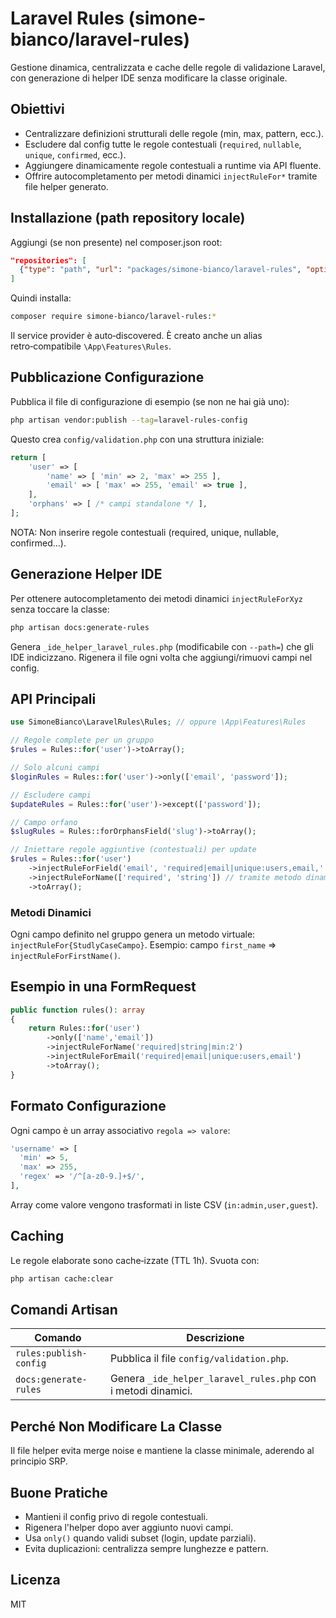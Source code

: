 # Laravel Rules (simone-bianco/laravel-rules)

Gestione dinamica, centralizzata e cache delle regole di validazione Laravel, con generazione di helper IDE senza modificare la classe originale.

## Obiettivi
- Centralizzare definizioni strutturali delle regole (min, max, pattern, ecc.).
- Escludere dal config tutte le regole contestuali (`required`, `nullable`, `unique`, `confirmed`, ecc.).
- Aggiungere dinamicamente regole contestuali a runtime via API fluente.
- Offrire autocompletamento per metodi dinamici `injectRuleFor*` tramite file helper generato.

## Installazione (path repository locale)
Aggiungi (se non presente) nel composer.json root:
```json
"repositories": [
  {"type": "path", "url": "packages/simone-bianco/laravel-rules", "options": {"symlink": true}}
]
```
Quindi installa:
```bash
composer require simone-bianco/laravel-rules:*
```

Il service provider è auto‑discovered. È creato anche un alias retro‑compatibile `\App\Features\Rules`.

## Pubblicazione Configurazione
Pubblica il file di configurazione di esempio (se non ne hai già uno):
```bash
php artisan vendor:publish --tag=laravel-rules-config
```
Questo crea `config/validation.php` con una struttura iniziale:
```php
return [
    'user' => [
        'name' => [ 'min' => 2, 'max' => 255 ],
        'email' => [ 'max' => 255, 'email' => true ],
    ],
    'orphans' => [ /* campi standalone */ ],
];
```
NOTA: Non inserire regole contestuali (required, unique, nullable, confirmed...).

## Generazione Helper IDE
Per ottenere autocompletamento dei metodi dinamici `injectRuleForXyz` senza toccare la classe:
```bash
php artisan docs:generate-rules
```
Genera `_ide_helper_laravel_rules.php` (modificabile con `--path=`) che gli IDE indicizzano.
Rigenera il file ogni volta che aggiungi/rimuovi campi nel config.

## API Principali
```php
use SimoneBianco\LaravelRules\Rules; // oppure \App\Features\Rules

// Regole complete per un gruppo
$rules = Rules::for('user')->toArray();

// Solo alcuni campi
$loginRules = Rules::for('user')->only(['email', 'password']);

// Escludere campi
$updateRules = Rules::for('user')->except(['password']);

// Campo orfano
$slugRules = Rules::forOrphansField('slug')->toArray();

// Iniettare regole aggiuntive (contestuali) per update
$rules = Rules::for('user')
    ->injectRuleForField('email', 'required|email|unique:users,email,'.$userId)
    ->injectRuleForName(['required', 'string']) // tramite metodo dinamico
    ->toArray();
```

### Metodi Dinamici
Ogni campo definito nel gruppo genera un metodo virtuale: `injectRuleFor{StudlyCaseCampo}`.
Esempio: campo `first_name` => `injectRuleForFirstName()`.

## Esempio in una FormRequest
```php
public function rules(): array
{
    return Rules::for('user')
        ->only(['name','email'])
        ->injectRuleForName('required|string|min:2')
        ->injectRuleForEmail('required|email|unique:users,email')
        ->toArray();
}
```

## Formato Configurazione
Ogni campo è un array associativo `regola => valore`:
```php
'username' => [
  'min' => 5,
  'max' => 255,
  'regex' => '/^[a-z0-9.]+$/',
],
```
Array come valore vengono trasformati in liste CSV (`in:admin,user,guest`).

## Caching
Le regole elaborate sono cache‑izzate (TTL 1h). Svuota con:
```bash
php artisan cache:clear
```

## Comandi Artisan
| Comando | Descrizione |
|---------|-------------|
| `rules:publish-config` | Pubblica il file `config/validation.php`. |
| `docs:generate-rules` | Genera `_ide_helper_laravel_rules.php` con i metodi dinamici. |

## Perché Non Modificare La Classe
Il file helper evita merge noise e mantiene la classe minimale, aderendo al principio SRP.

## Buone Pratiche
- Mantieni il config privo di regole contestuali.
- Rigenera l'helper dopo aver aggiunto nuovi campi.
- Usa `only()` quando validi subset (login, update parziali).
- Evita duplicazioni: centralizza sempre lunghezze e pattern.

## Licenza
MIT

